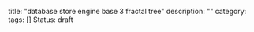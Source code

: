 title: "database store engine base 3 fractal tree"
description: ""
category: 
tags: []
Status: draft
